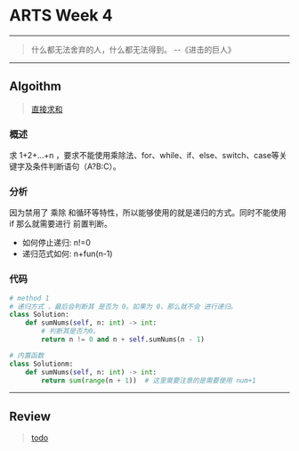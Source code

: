 # ARTS Week 4
*** 
> 什么都无法舍弃的人，什么都无法得到。 --《进击的巨人》

***
## Algoithm
> [直接求和](https://leetcode-cn.com/problems/qiu-12n-lcof)

### 概述
求 1+2+...+n ，要求不能使用乘除法、for、while、if、else、switch、case等关键字及条件判断语句（A?B:C）。

### 分析
因为禁用了 乘除 和循环等特性，所以能够使用的就是递归的方式。同时不能使用 if 那么就需要进行 前置判断。
* 如何停止递归: n!=0
* 递归范式如何: n+fun(n-1)

### 代码
```python
# method 1
# 递归方式 ，最后会判断其 是否为 0。如果为 0，那么就不会 进行递归。
class Solution:
    def sumNums(self, n: int) -> int:
        # 判断其是否为0。
        return n != 0 and n + self.sumNums(n - 1)

# 内置函数
class Solutionm:
    def sumNums(self, n: int) -> int:
        return sum(range(n + 1))  # 这里需要注意的是需要使用 num+1
```

***
## Review
> [todo]()

